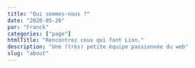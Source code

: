 ```yaml
---
title: "Qui sommes-nous ?"
date: "2020-05-26"
par: "Franck"
categories: ["page"]
htmlTitle: "Rencontrez ceux qui font Lion."
description: "Une (très) petite équipe passionnée du web"
slug: "about"
---
```

